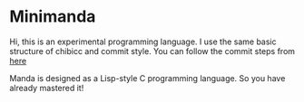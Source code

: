 # Minimanda

Hi, this is an experimental programming language. I use the same basic structure of chibicc and commit style. You can follow the commit steps from [here](https://github.com/siriusdemon/memorandum/commit/cd9bef22b70be8be65a132bbdb51963cba445ce6)


Manda is designed as a Lisp-style C programming language. So you have already mastered it!
